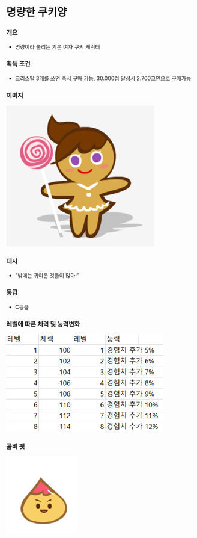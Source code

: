 # 명량한 쿠키양
### 개요
- 명량이라 불리는 기본 여자 쿠키 캐릭터
### 획득 조건
- 크리스탈 3개를 쓰면 즉시 구매 가능, 30.000점 달성시 2.700코인으로 구매가능
### 이미지
![명량한 쿠키양](./view-01.PNG)
### 대사
- "밖에는 귀여운 것들이 많아!"
### 등급
- C등급
### 레벨에 따른 체력 및 능력변화
![체력표](./view-02.PNG)
![능력표](./view-03.PNG)
### 콤비 펫
![치즈방울](./view-04.PNG)
